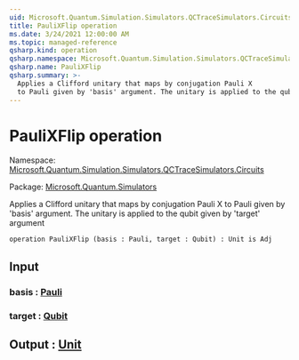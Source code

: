 ```yaml
---
uid: Microsoft.Quantum.Simulation.Simulators.QCTraceSimulators.Circuits.PauliXFlip
title: PauliXFlip operation
ms.date: 3/24/2021 12:00:00 AM
ms.topic: managed-reference
qsharp.kind: operation
qsharp.namespace: Microsoft.Quantum.Simulation.Simulators.QCTraceSimulators.Circuits
qsharp.name: PauliXFlip
qsharp.summary: >-
  Applies a Clifford unitary that maps by conjugation Pauli X
  to Pauli given by 'basis' argument. The unitary is applied to the qubit given by 'target' argument
---
```


# PauliXFlip operation

Namespace: [Microsoft.Quantum.Simulation.Simulators.QCTraceSimulators.Circuits](xref:Microsoft.Quantum.Simulation.Simulators.QCTraceSimulators.Circuits)

Package: [Microsoft.Quantum.Simulators](https://nuget.org/packages/Microsoft.Quantum.Simulators)


Applies a Clifford unitary that maps by conjugation Pauli Xto Pauli given by 'basis' argument. The unitary is applied to the qubit given by 'target' argument

```qsharp
operation PauliXFlip (basis : Pauli, target : Qubit) : Unit is Adj
```


## Input

### basis : [Pauli](xref:microsoft.quantum.lang-ref.pauli)




### target : [Qubit](xref:microsoft.quantum.lang-ref.qubit)





## Output : [Unit](xref:microsoft.quantum.lang-ref.unit)

